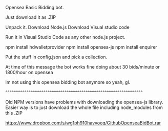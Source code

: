 Opensea Basic Bidding bot.

Just download it as .ZIP

Unpack it.
Download Node.js
Download Visual studio code

Run it in Visual Studio Code as any other node.js project.

npm install hdwalletprovider
npm install opensea-js
npm install enquirer

Put the stuff in config.json and pick a collection.

At time of this message the bot works fine doing about 30 bids/minute or 1800/hour on opensea

Im not using this opensea bidding bot anymore so yeah, gl.

^^^^^^^^^^^^^^^^^^^^^^^^^^^^^^^^^^^^^^^^^^^^^^^^^^^^^^^^^^^^^^^^^

Old NPM versions have problems with downloading the opensea-js library.
Easier way is to just download the whole file including node_modules from this .ZIP

https://www.dropbox.com/s/wg1ph910havvoeq/GithubOpenseaBidBot.rar
